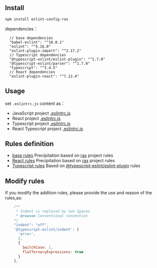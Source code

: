 ## Install

```
npm install eslint-config-rax
```

dependencies：
```
  // base dependencies
  "babel-eslint": "^10.0.1"
  "eslint": "^5.16.0"
  "eslint-plugin-import": "^2.17.2"
  // Typescript dependencies
  "@typescript-eslint/eslint-plugin": "^1.7.0"
  "@typescript-eslint/parser": "^1.7.0"
  "typescript": "^3.4.5"
  // React dependencies
  "eslint-plugin-react": "^7.12.4"
```

## Usage

 set `.eslintrc.js` content as：

 * JavaScript project [.eslintrc.js](./test/base/.eslintrc.js)
 * React project [.eslintrc.js](./test/react/.eslintrc.js)
 * Typescript project [.eslintrc.js](./test/typescript/.eslintrc.js)
 * React Typescript project [.eslintrc.js](./test/typescript-react/.eslintrc.js)


## Rules definition

* [base rules](./index.js) Precipitation based on [rax](https://github.com/alibaba/rax) project rules
* [React rules](./react.js) Precipitation based on [rax](https://github.com/alibaba/rax) project rules
* [Typescript rules](./typescript.js) Based on [@typescript-eslint/eslint-plugin](https://github.com/typescript-eslint/typescript-eslint/tree/master/packages/eslint-plugin#supported-rules) rules

## Modify rules

If you modify the addition rules, please provide the use and reason of the rules,as:

```javascript
    /**
     * Indent is replaced by two Spaces
     * @reason Conventional convention
    */
    "indent": "off",
    '@typescript-eslint/indent': [
      'error',
      2,
      {
        SwitchCase: 1,
        flatTernaryExpressions: true
      }
    ],
```